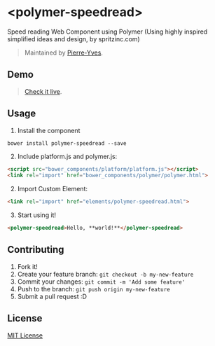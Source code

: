 # &lt;polymer-speedread&gt;

Speed reading Web Component using Polymer (Using highly inspired simplified ideas and design, by spritzinc.com)

> Maintained by [Pierre-Yves](https://github.com/Yojimb0).

## Demo

> [Check it live](http://Yojimb0.github.io/polymer-speedread).

## Usage

1. Install the component

  ```
  bower install polymer-speedread --save
  ```

2. Include platform.js and polymer.js:

  ```html
  <script src="bower_components/platform/platform.js"></script>
  <link rel="import" href="bower_components/polymer/polymer.html">
  ```

2. Import Custom Element:

  ```html
  <link rel="import" href="elements/polymer-speedread.html">
  ```

3. Start using it!

  ```html
  <polymer-speedread>Hello, **world!**</polymer-speedread>
  ```

## Contributing

1. Fork it!
2. Create your feature branch: `git checkout -b my-new-feature`
3. Commit your changes: `git commit -m 'Add some feature'`
4. Push to the branch: `git push origin my-new-feature`
5. Submit a pull request :D


## License

[MIT License](http://opensource.org/licenses/MIT)
